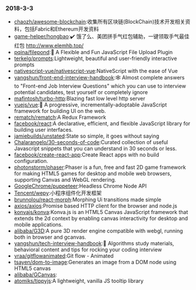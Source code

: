 ### 2018-3-3 
* [chaozh/awesome-blockchain](https://github.com//chaozh/awesome-blockchain):收集所有区块链(BlockChain)技术开发相关资料，包括Fabric和Ethereum开发资料 
* [game-helper/hongbao](https://github.com//game-helper/hongbao):✔️ 饿了么、美团拼手气红包辅助，一键领取手气最佳红包 http://www.elemhb.top/ 
* [pqina/filepond](https://github.com//pqina/filepond):🌊 A Flexible and Fun JavaScript File Upload Plugin 
* [terkelg/prompts](https://github.com//terkelg/prompts):Lightweight, beautiful and user-friendly interactive prompts 
* [nativescript-vue/nativescript-vue](https://github.com//nativescript-vue/nativescript-vue):NativeScript with the ease of Vue 
* [yangshun/front-end-interview-handbook](https://github.com//yangshun/front-end-interview-handbook):🕸 Almost complete answers to "Front-end Job Interview Questions" which you can use to interview potential candidates, test yourself or completely ignore 
* [mafintosh/turbo-http](https://github.com//mafintosh/turbo-http):Blazing fast low level http server 
* [vuejs/vue](https://github.com//vuejs/vue):🖖 A progressive, incrementally-adoptable JavaScript framework for building UI on the web. 
* [rematch/rematch](https://github.com//rematch/rematch):A Redux Framework 
* [facebook/react](https://github.com//facebook/react):A declarative, efficient, and flexible JavaScript library for building user interfaces. 
* [jamiebuilds/unstated](https://github.com//jamiebuilds/unstated):State so simple, it goes without saying 
* [Chalarangelo/30-seconds-of-code](https://github.com//Chalarangelo/30-seconds-of-code):Curated collection of useful Javascript snippets that you can understand in 30 seconds or less. 
* [facebook/create-react-app](https://github.com//facebook/create-react-app):Create React apps with no build configuration. 
* [photonstorm/phaser](https://github.com//photonstorm/phaser):Phaser is a fun, free and fast 2D game framework for making HTML5 games for desktop and mobile web browsers, supporting Canvas and WebGL rendering. 
* [GoogleChrome/puppeteer](https://github.com//GoogleChrome/puppeteer):Headless Chrome Node API 
* [Tencent/wepy](https://github.com//Tencent/wepy):小程序组件化开发框架 
* [brunnolou/react-morph](https://github.com//brunnolou/react-morph):Morphing Ui transitions made simple 
* [axios/axios](https://github.com//axios/axios):Promise based HTTP client for the browser and node.js 
* [konvajs/konva](https://github.com//konvajs/konva):Konva.js is an HTML5 Canvas JavaScript framework that extends the 2d context by enabling canvas interactivity for desktop and mobile applications. 
* [alibaba/G3D](https://github.com//alibaba/G3D):A pure 3D render engine compatible with webgl, running both in browser and gcanvas. 
* [yangshun/tech-interview-handbook](https://github.com//yangshun/tech-interview-handbook):💯 Algorithms study materials, behavioral content and tips for rocking your coding interview 
* [vraa/gitflowanimated](https://github.com//vraa/gitflowanimated):Git flow - Animated 
* [tsayen/dom-to-image](https://github.com//tsayen/dom-to-image):Generates an image from a DOM node using HTML5 canvas 
* [alibaba/GCanvas](https://github.com//alibaba/GCanvas): 
* [atomiks/tippyjs](https://github.com//atomiks/tippyjs):A lightweight, vanilla JS tooltip library 
